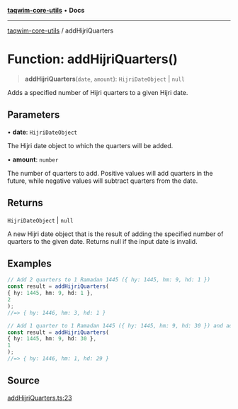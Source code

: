 [**taqwim-core-utils**](../README.md) • **Docs**

***

[taqwim-core-utils](../globals.md) / addHijriQuarters

# Function: addHijriQuarters()

> **addHijriQuarters**(`date`, `amount`): `HijriDateObject` \| `null`

Adds a specified number of Hijri quarters to a given Hijri date.

## Parameters

• **date**: `HijriDateObject`

The Hijri date object to which the quarters will be added.

• **amount**: `number`

The number of quarters to add. Positive values will add quarters in the future, while negative values will subtract quarters from the date.

## Returns

`HijriDateObject` \| `null`

A new Hijri date object that is the result of adding the specified number of quarters to the given date. Returns null if the input date is invalid.

## Examples

```ts
// Add 2 quarters to 1 Ramadan 1445 ({ hy: 1445, hm: 9, hd: 1 })
const result = addHijriQuarters(
{ hy: 1445, hm: 9, hd: 1 },
2
);
//=> { hy: 1446, hm: 3, hd: 1 }
```

```ts
// Add 1 quarter to 1 Ramadan 1445 ({ hy: 1445, hm: 9, hd: 30 }) and adjust the month
const result = addHijriQuarters(
{ hy: 1445, hm: 9, hd: 30 },
1
);
//=> { hy: 1446, hm: 1, hd: 29 }
```

## Source

[addHijriQuarters.ts:23](https://github.com/boussadjra/taqwim/blob/a16e0483140d22a326ae33586f5bfb208d318d3e/packages/core-utils/src/lib/addHijriQuarters.ts#L23)

